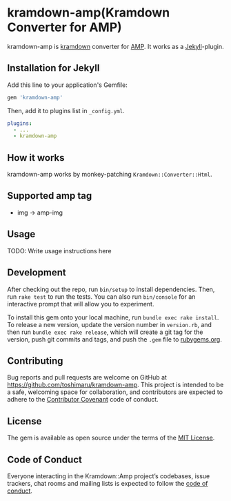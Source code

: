 # kramdown-amp(Kramdown Converter for AMP)

kramdown-amp is [kramdown](https://kramdown.gettalong.org) converter for [AMP](https://amp.dev/). It works as a [Jekyll](https://jekyllrb.com)-plugin.

## Installation for Jekyll

Add this line to your application's Gemfile:

```ruby
gem 'kramdown-amp'
```

Then, add it to plugins list in `_config.yml`.

```yml
plugins:
  - ...
  - kramdown-amp
```

## How it works

kramdown-amp works by monkey-patching `Kramdown::Converter::Html`.

## Supported amp tag

- img -> amp-img

## Usage

TODO: Write usage instructions here

## Development

After checking out the repo, run `bin/setup` to install dependencies. Then, run `rake test` to run the tests. You can also run `bin/console` for an interactive prompt that will allow you to experiment.

To install this gem onto your local machine, run `bundle exec rake install`. To release a new version, update the version number in `version.rb`, and then run `bundle exec rake release`, which will create a git tag for the version, push git commits and tags, and push the `.gem` file to [rubygems.org](https://rubygems.org).

## Contributing

Bug reports and pull requests are welcome on GitHub at https://github.com/toshimaru/kramdown-amp. This project is intended to be a safe, welcoming space for collaboration, and contributors are expected to adhere to the [Contributor Covenant](http://contributor-covenant.org) code of conduct.

## License

The gem is available as open source under the terms of the [MIT License](https://opensource.org/licenses/MIT).

## Code of Conduct

Everyone interacting in the Kramdown::Amp project’s codebases, issue trackers, chat rooms and mailing lists is expected to follow the [code of conduct](https://github.com/toshimaru/kramdown-amp/blob/master/CODE_OF_CONDUCT.md).
